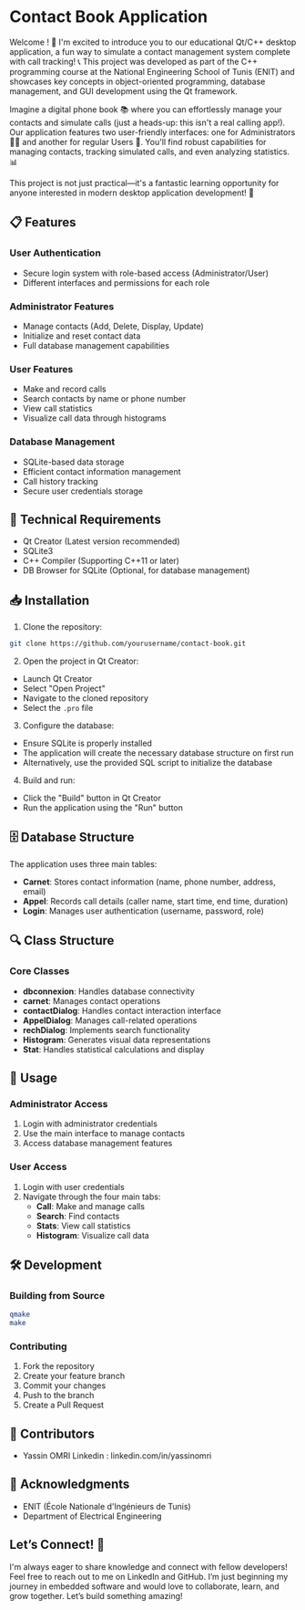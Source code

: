 # Contact Book Application

Welcome ! 🎉
I'm excited to introduce you to our educational Qt/C++ desktop application, a fun way to simulate a contact management system complete with call tracking!  📞  This project was developed as part of the C++ programming course at the National Engineering School of Tunis (ENIT) and showcases key concepts in object-oriented programming, database management, and GUI development using the Qt framework.

Imagine a digital phone book  📚  where you can effortlessly manage your contacts and simulate calls (just a heads-up: this isn't a real calling app!). Our application features two user-friendly interfaces: one for Administrators 👩‍💼 and another for regular Users 👤. You'll find robust capabilities for managing contacts, tracking simulated calls, and even analyzing statistics. 📊

This project is not just practical—it's a fantastic learning opportunity for anyone interested in modern desktop application development!  🚀

## 📋 Features

### User Authentication
- Secure login system with role-based access (Administrator/User)
- Different interfaces and permissions for each role

### Administrator Features
- Manage contacts (Add, Delete, Display, Update)
- Initialize and reset contact data
- Full database management capabilities

### User Features
- Make and record calls
- Search contacts by name or phone number
- View call statistics
- Visualize call data through histograms

### Database Management
- SQLite-based data storage
- Efficient contact information management
- Call history tracking
- Secure user credentials storage

## 🔧 Technical Requirements

- Qt Creator (Latest version recommended)
- SQLite3
- C++ Compiler (Supporting C++11 or later)
- DB Browser for SQLite (Optional, for database management)

## 📥 Installation

1. Clone the repository:
```bash
git clone https://github.com/yourusername/contact-book.git
```

2. Open the project in Qt Creator:
- Launch Qt Creator
- Select "Open Project"
- Navigate to the cloned repository
- Select the `.pro` file

3. Configure the database:
- Ensure SQLite is properly installed
- The application will create the necessary database structure on first run
- Alternatively, use the provided SQL script to initialize the database

4. Build and run:
- Click the "Build" button in Qt Creator
- Run the application using the "Run" button

## 🗄️ Database Structure

The application uses three main tables:
- **Carnet**: Stores contact information (name, phone number, address, email)
- **Appel**: Records call details (caller name, start time, end time, duration)
- **Login**: Manages user authentication (username, password, role)

## 🔍 Class Structure

### Core Classes
- **dbconnexion**: Handles database connectivity
- **carnet**: Manages contact operations
- **contactDialog**: Handles contact interaction interface
- **AppelDialog**: Manages call-related operations
- **rechDialog**: Implements search functionality
- **Histogram**: Generates visual data representations
- **Stat**: Handles statistical calculations and display

## 🎯 Usage

### Administrator Access
1. Login with administrator credentials
2. Use the main interface to manage contacts
3. Access database management features

### User Access
1. Login with user credentials
2. Navigate through the four main tabs:
   - **Call**: Make and manage calls
   - **Search**: Find contacts
   - **Stats**: View call statistics
   - **Histogram**: Visualize call data

## 🛠️ Development

### Building from Source
```bash
qmake
make
```

### Contributing
1. Fork the repository
2. Create your feature branch
3. Commit your changes
4. Push to the branch
5. Create a Pull Request

## 👥 Contributors

- Yassin OMRI
  Linkedin : linkedin.com/in/yassinomri

## 🙏 Acknowledgments

- ENIT (École Nationale d'Ingénieurs de Tunis)
- Department of Electrical Engineering

## Let’s Connect! 🤝
I'm always eager to share knowledge and connect with fellow developers! Feel free to reach out to me on LinkedIn and GitHub. I’m just beginning my journey in embedded software and would love to collaborate, learn, and grow together. Let’s build something amazing!

